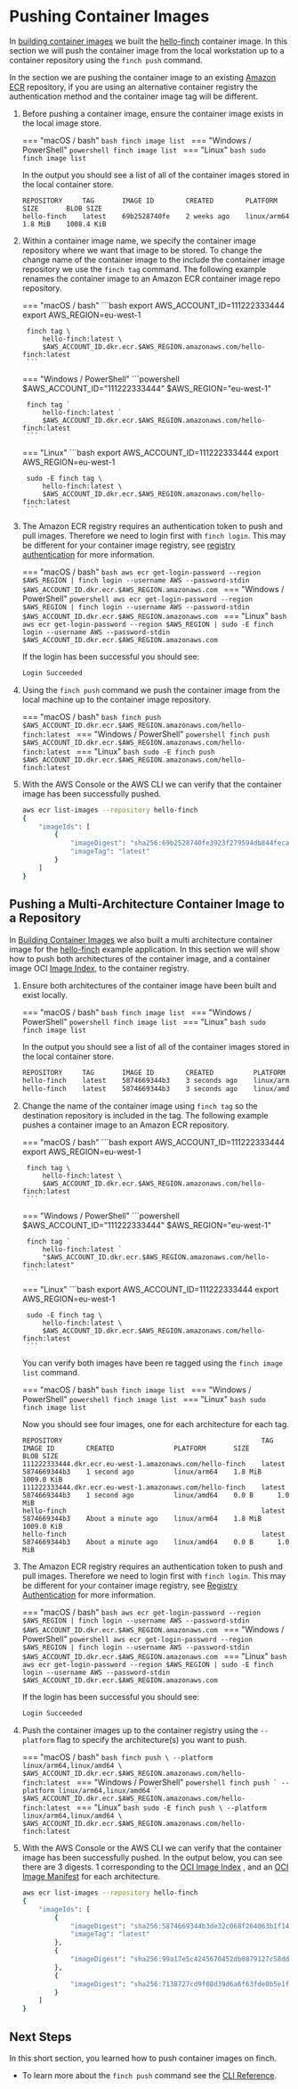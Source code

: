 # Pushing Container Images

In [building container images](../building-images/) we built the
[hello-finch](https://github.com/runfinch/finch/tree/main/contrib/hello-finch)
container image. In this section we will push the container image from the local
workstation up to a container repository using the `finch push` command.

In the section we are pushing the container image to an existing [Amazon
ECR](https://aws.amazon.com/ecr/) repository, if you are using an alternative
container registry the authentication method and the container image tag will be
different.

1. Before pushing a container image, ensure the container image exists in the
   local image store.

    === "macOS / bash"
        ```bash
        finch image list
        ```
    === "Windows / PowerShell"
        ```powershell
        finch image list
        ```
    === "Linux"
        ```bash
        sudo finch image list
        ```

    In the output you should see a list of all of the container images stored in
    the local container store.

    ```
    REPOSITORY     TAG       IMAGE ID        CREATED        PLATFORM       SIZE       BLOB SIZE
    hello-finch    latest    69b2528740fe    2 weeks ago    linux/arm64    1.8 MiB    1008.4 KiB
    ```

2. Within a container image name, we specify the container image repository
   where we want that image to be stored. To change the change name of the
   container image to the include the container image repository we use the
   `finch tag` command. The following example renames the container image to an
   Amazon ECR container image repo repository.

    === "macOS / bash"
        ```bash
        export AWS_ACCOUNT_ID=111222333444
        export AWS_REGION=eu-west-1

        finch tag \
            hello-finch:latest \
            $AWS_ACCOUNT_ID.dkr.ecr.$AWS_REGION.amazonaws.com/hello-finch:latest
        ```
    === "Windows / PowerShell"
        ```powershell
        $AWS_ACCOUNT_ID="111222333444"
        $AWS_REGION="eu-west-1"

        finch tag `
            hello-finch:latest `
            $AWS_ACCOUNT_ID.dkr.ecr.$AWS_REGION.amazonaws.com/hello-finch:latest
        ```
    === "Linux"
        ```bash
        export AWS_ACCOUNT_ID=111222333444
        export AWS_REGION=eu-west-1

        sudo -E finch tag \
            hello-finch:latest \
            $AWS_ACCOUNT_ID.dkr.ecr.$AWS_REGION.amazonaws.com/hello-finch:latest
        ```

3. The Amazon ECR registry requires an authentication token to push and pull
   images. Therefore we need to login first with `finch login`. This may be
   different for your container image registry, see [registry
   authentication](../../container-images/authentication/) for more information.

    === "macOS / bash"
        ```bash
        aws ecr get-login-password --region $AWS_REGION | finch login --username AWS --password-stdin $AWS_ACCOUNT_ID.dkr.ecr.$AWS_REGION.amazonaws.com
        ```
    === "Windows / PowerShell"
        ```powershell
        aws ecr get-login-password --region $AWS_REGION | finch login --username AWS --password-stdin $AWS_ACCOUNT_ID.dkr.ecr.$AWS_REGION.amazonaws.com
        ```
    === "Linux"
        ```bash
        aws ecr get-login-password --region $AWS_REGION | sudo -E finch login --username AWS --password-stdin $AWS_ACCOUNT_ID.dkr.ecr.$AWS_REGION.amazonaws.com
        ```

    If the login has been successful you should see:

    ```bash
    Login Succeeded
    ```

4. Using the `finch push` command we push the container image from the local
   machine up to the container image repository.

    === "macOS / bash"
        ```bash
        finch push $AWS_ACCOUNT_ID.dkr.ecr.$AWS_REGION.amazonaws.com/hello-finch:latest
        ```
    === "Windows / PowerShell"
        ```powershell
        finch push $AWS_ACCOUNT_ID.dkr.ecr.$AWS_REGION.amazonaws.com/hello-finch:latest
        ```
    === "Linux"
        ```bash
        sudo -E finch push $AWS_ACCOUNT_ID.dkr.ecr.$AWS_REGION.amazonaws.com/hello-finch:latest
        ```

4. With the AWS Console or the AWS CLI we can verify that the container image
   has been successfully pushed.

    ```bash
    aws ecr list-images --repository hello-finch
    {
        "imageIds": [
            {
                "imageDigest": "sha256:69b2528740fe3923f279594db844feca13b2a078e1101de17773ab54f01af9f5",
                "imageTag": "latest"
            }
        ]
    }
    ```

## Pushing a Multi-Architecture Container Image to a Repository

In [Building Container Images](../building-images/) we also built a multi
architecture container image for the
[hello-finch](https://github.com/runfinch/finch/tree/main/contrib/hello-finch)
example application. In this section we will show how to push both architectures
of the container image, and a container image OCI [Image
Index](https://github.com/opencontainers/image-spec/blob/main/image-index.md),
to the container registry.

1. Ensure both architectures of the container image have been built and exist
   locally.

    === "macOS / bash"
        ```bash
        finch image list
        ```
    === "Windows / PowerShell"
        ```powershell
        finch image list
        ```
    === "Linux"
        ```bash
        sudo finch image list
        ```

    In the output you should see a list of all of the container images stored in
    the local container store.

    ```bash
    REPOSITORY     TAG       IMAGE ID        CREATED          PLATFORM       SIZE       BLOB SIZE
    hello-finch    latest    5874669344b3    3 seconds ago    linux/arm64    1.8 MiB    1009.0 KiB
    hello-finch    latest    5874669344b3    3 seconds ago    linux/amd64    0.0 B      1.0 MiB
    ```

2. Change the name of the container image using `finch tag` so the destination
   repository is included in the tag. The following example pushes a container
   image to an Amazon ECR repository.

    === "macOS / bash"
        ```bash
        export AWS_ACCOUNT_ID=111222333444
        export AWS_REGION=eu-west-1

        finch tag \
            hello-finch:latest \
            $AWS_ACCOUNT_ID.dkr.ecr.$AWS_REGION.amazonaws.com/hello-finch:latest
        ```
    === "Windows / PowerShell"
        ```powershell
        $AWS_ACCOUNT_ID="111222333444"
        $AWS_REGION="eu-west-1"

        finch tag `
            hello-finch:latest `
            "$AWS_ACCOUNT_ID.dkr.ecr.$AWS_REGION.amazonaws.com/hello-finch:latest"
        ```
    === "Linux"
        ```bash
        export AWS_ACCOUNT_ID=111222333444
        export AWS_REGION=eu-west-1

        sudo -E finch tag \
            hello-finch:latest \
            $AWS_ACCOUNT_ID.dkr.ecr.$AWS_REGION.amazonaws.com/hello-finch:latest
        ```

    You can verify both images have been re tagged using the `finch image list`
    command.

    === "macOS / bash"
        ```bash
        finch image list
        ```
    === "Windows / PowerShell"
        ```powershell
        finch image list
        ```
    === "Linux"
        ```bash
        sudo finch image list
        ```

    Now you should see four images, one for each architecture for each tag.

    ```
    REPOSITORY                                                  TAG       IMAGE ID        CREATED               PLATFORM       SIZE       BLOB SIZE
    111222333444.dkr.ecr.eu-west-1.amazonaws.com/hello-finch    latest    5874669344b3    1 second ago          linux/arm64    1.8 MiB    1009.0 KiB
    111222333444.dkr.ecr.eu-west-1.amazonaws.com/hello-finch    latest    5874669344b3    1 second ago          linux/amd64    0.0 B      1.0 MiB
    hello-finch                                                 latest    5874669344b3    About a minute ago    linux/arm64    1.8 MiB    1009.0 KiB
    hello-finch                                                 latest    5874669344b3    About a minute ago    linux/amd64    0.0 B      1.0 MiB
    ```

3. The Amazon ECR registry requires an authentication token to push and pull
   images. Therefore we need to login first with `finch login`. This may be
   different for your container image registry, see [Registry
   Authentication](../../container-images/authentication/) for more information.

    === "macOS / bash"
        ```bash
        aws ecr get-login-password --region $AWS_REGION | finch login --username AWS --password-stdin $AWS_ACCOUNT_ID.dkr.ecr.$AWS_REGION.amazonaws.com
        ```
    === "Windows / PowerShell"
        ```powershell
        aws ecr get-login-password --region $AWS_REGION | finch login --username AWS --password-stdin $AWS_ACCOUNT_ID.dkr.ecr.$AWS_REGION.amazonaws.com
        ```
    === "Linux"
        ```bash
        aws ecr get-login-password --region $AWS_REGION | sudo -E finch login --username AWS --password-stdin $AWS_ACCOUNT_ID.dkr.ecr.$AWS_REGION.amazonaws.com
        ```

    If the login has been successful you should see:

    ```bash
    Login Succeeded
    ```

4. Push the container images up to the container registry using the `--platform`
   flag to specify the architecture(s) you want to push.

    === "macOS / bash"
        ```bash
        finch push \
            --platform linux/arm64,linux/amd64 \
            $AWS_ACCOUNT_ID.dkr.ecr.$AWS_REGION.amazonaws.com/hello-finch:latest
        ```
    === "Windows / PowerShell"
        ```powershell
        finch push `
            --platform linux/arm64,linux/amd64 `
            $AWS_ACCOUNT_ID.dkr.ecr.$AWS_REGION.amazonaws.com/hello-finch:latest
        ```
    === "Linux"
        ```bash
        sudo -E finch push \
            --platform linux/arm64,linux/amd64 \
            $AWS_ACCOUNT_ID.dkr.ecr.$AWS_REGION.amazonaws.com/hello-finch:latest
        ```

5. With the AWS Console or the AWS CLI we can verify that the container image
   has been successfully pushed. In the output below, you can see there are 3
   digests. 1 corresponding to the [OCI Image
   Index](https://github.com/opencontainers/image-spec/blob/main/image-index.md)
   , and an [OCI Image
   Manifest](https://github.com/opencontainers/image-spec/blob/main/manifest.md)
   for each architecture.

    ```bash
    aws ecr list-images --repository hello-finch
    {
        "imageIds": [
            {
                "imageDigest": "sha256:5874669344b3de32c068f264063b1f146f55609ad2bf7384628487bd3b754a38",
                "imageTag": "latest"
            },
            {
                "imageDigest": "sha256:99a17e5c4245670452db0879127c58ddbf6c0110d1643f82a01ad2d0aba10dc6"
            },
            {
                "imageDigest": "sha256:7138727cd9f08d39d6a6f63fde0b5e1f735b9967fd1a918c50e1a5a8d09c9537"
            }
        ]
    }
    ```

## Next Steps

In this short section, you learned how to push container images on finch.

* To learn more about the `finch push` command see the [CLI
  Reference](../../cli-reference/finch_push/).
